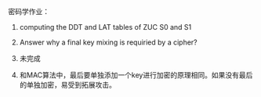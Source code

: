 密码学作业：
1. computing the DDT and LAT tables of ZUC S0 and S1
2. Answer why a final key mixing is requiried by a cipher?

1. 未完成
2. 和MAC算法中，最后要单独添加一个key进行加密的原理相同。如果没有最后的单独加密，易受到拓展攻击。